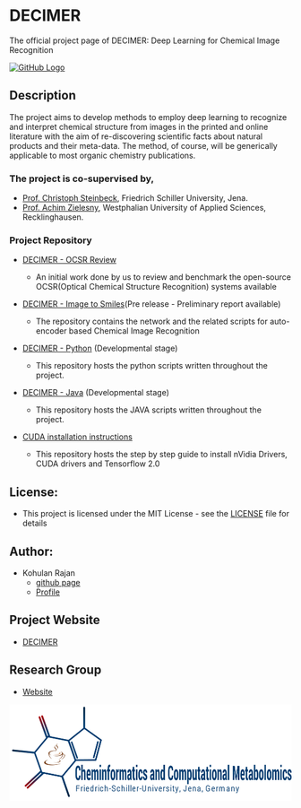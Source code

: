 # DECIMER
   The official project page of DECIMER: Deep Learning for Chemical Image Recognition
                
[![GitHub Logo](https://github.com/Kohulan/DECIMER-Image-to-SMILES/raw/master/assets/DECIMER.gif)](https://kohulan.github.io/Decimer-Official-Site/)

## Description
The project aims to develop methods to employ deep learning to recognize and interpret chemical structure from images in the printed and online literature with the aim of re-discovering scientific facts about natural products and their meta-data. The method, of course, will be generically applicable to most organic chemistry publications.

### The project is co-supervised by,

- [Prof. Christoph Steinbeck](https://cheminf.uni-jena.de/members/steinbeck/), Friedrich Schiller University, Jena.
- [Prof. Achim Zielesny](https://www.w-hs.de/service/informationen-zur-person/person/zielesny/), Westphalian University of Applied Sciences, Recklinghausen.

### Project Repository

- [DECIMER - OCSR Review](https://github.com/Kohulan/OCSR_Review)
  - An initial work done by us to review and benchmark the open-source OCSR(Optical Chemical Structure Recognition) systems available
- [DECIMER - Image to Smiles](https://github.com/Kohulan/DECIMER-Image-to-SMILES)(Pre release - Preliminary report available)
  - The repository contains the network and the related scripts for auto-encoder based Chemical Image Recognition
- [DECIMER - Python](https://github.com/Kohulan/Decimer-Python) (Developmental stage)
  - This repository hosts the python scripts written throughout the project.
- [DECIMER - Java](https://github.com/Kohulan/DECIMER) (Developmental stage)
  - This repository hosts the JAVA scripts written throughout the project.

- [CUDA installation instructions](https://github.com/Kohulan/CUDA-10-with-Tensoflow2.0-Installation-Guide)
  - This repository hosts the step by step guide to install nVidia Drivers, CUDA drivers and Tensorflow 2.0

## License:
- This project is licensed under the MIT License - see the [LICENSE](https://github.com/Kohulan/Decimer-Python/blob/master/LICENSE) file for details

## Author:
- Kohulan Rajan
  - [github page](https://github.com/Kohulan)
  - [Profile](https://cheminf.uni-jena.de/members/kohulan-rajan/)

## Project Website
- [DECIMER](https://kohulan.github.io/Decimer-Official-Site/)

## Research Group
- [Website](https://cheminf.uni-jena.de)

![GitHub Logo](/assets/CheminfGit.png)
